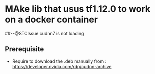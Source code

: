 # MAke lib that usus tf1.12.0 to work on a docker container

##--@STCIssue cudnn7 is not loading

## Prerequisite

* Require to download the .deb manually from : https://developer.nvidia.com/rdp/cudnn-archive



